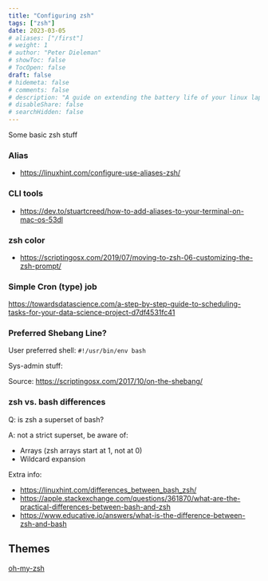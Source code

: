 ```yaml
---
title: "Configuring zsh"
tags: ["zsh"]
date: 2023-03-05
# aliases: ["/first"]
# weight: 1
# author: "Peter Dieleman"
# showToc: false
# TocOpen: false
draft: false
# hidemeta: false
# comments: false
# description: "A guide on extending the battery life of your linux laptop"
# disableShare: false
# searchHidden: false
---
```


Some basic zsh stuff

### Alias

- <https://linuxhint.com/configure-use-aliases-zsh/>

### CLI tools

- <https://dev.to/stuartcreed/how-to-add-aliases-to-your-terminal-on-mac-os-53dl>

### zsh color

- <https://scriptingosx.com/2019/07/moving-to-zsh-06-customizing-the-zsh-prompt/>

### Simple Cron (type) job

<https://towardsdatascience.com/a-step-by-step-guide-to-scheduling-tasks-for-your-data-science-project-d7df4531fc41>

### Preferred Shebang Line?

User preferred shell: `#!/usr/bin/env bash`

Sys-admin stuff:

Source: <https://scriptingosx.com/2017/10/on-the-shebang/>

### zsh vs. bash differences

Q: is zsh a superset of bash?

A: not a strict superset, be aware of:

- Arrays (zsh arrays start at 1, not at 0)
- Wildcard expansion

Extra info:

- <https://linuxhint.com/differences_between_bash_zsh/>
- <https://apple.stackexchange.com/questions/361870/what-are-the-practical-differences-between-bash-and-zsh>
- <https://www.educative.io/answers/what-is-the-difference-between-zsh-and-bash>

## Themes

[oh-my-zsh](https://ohmyz.sh/#install)
